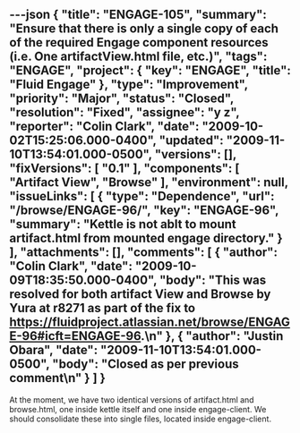 ---json
{
  "title": "ENGAGE-105",
  "summary": "Ensure that there is only a single copy of each of the required Engage component resources (i.e. One artifactView.html file, etc.)",
  "tags": "ENGAGE",
  "project": {
    "key": "ENGAGE",
    "title": "Fluid Engage"
  },
  "type": "Improvement",
  "priority": "Major",
  "status": "Closed",
  "resolution": "Fixed",
  "assignee": "y z",
  "reporter": "Colin Clark",
  "date": "2009-10-02T15:25:06.000-0400",
  "updated": "2009-11-10T13:54:01.000-0500",
  "versions": [],
  "fixVersions": [
    "0.1"
  ],
  "components": [
    "Artifact View",
    "Browse"
  ],
  "environment": null,
  "issueLinks": [
    {
      "type": "Dependence",
      "url": "/browse/ENGAGE-96/",
      "key": "ENGAGE-96",
      "summary": "Kettle is not ablt to mount artifact.html from mounted engage directory."
    }
  ],
  "attachments": [],
  "comments": [
    {
      "author": "Colin Clark",
      "date": "2009-10-09T18:35:50.000-0400",
      "body": "This was resolved for both artifact View and Browse by Yura at r8271 as part of the fix to <https://fluidproject.atlassian.net/browse/ENGAGE-96#icft=ENGAGE-96>.\n"
    },
    {
      "author": "Justin Obara",
      "date": "2009-11-10T13:54:01.000-0500",
      "body": "Closed as per previous comment\n"
    }
  ]
}
---
At the moment, we have two identical versions of artifact.html and browse.html, one inside kettle itself and one inside engage-client. We should consolidate these into single files, located inside engage-client.

        